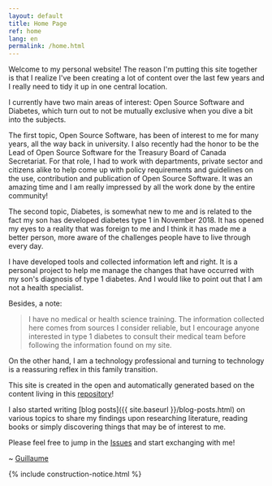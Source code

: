 ```yaml
---
layout: default
title: Home Page
ref: home
lang: en
permalink: /home.html
---
```


Welcome to my personal website!
The reason I'm putting this site together is that I realize I've been creating a lot of content over the last few years and I really need to tidy it up in one central location.

I currently have two main areas of interest: Open Source Software and Diabetes, which turn out to not be mutually exclusive when you dive a bit into the subjects.

The first topic, Open Source Software, has been of interest to me for many years, all the way back in university.
I also recently had the honor to be the Lead of Open Source Software for the Treasury Board of Canada Secretariat.
For that role, I had to work with departments, private sector and citizens alike to help come up with policy requirements and guidelines on the use, contribution and publication of Open Source Software.
It was an amazing time and I am really impressed by all the work done by the entire community!

The second topic, Diabetes, is somewhat new to me and is related to the fact my son has developed diabetes type 1 in November 2018.
It has opened my eyes to a reality that was foreign to me and I think it has made me a better person, more aware of the challenges people have to live through every day.

I have developed tools and collected information left and right.
It is a personal project to help me manage the changes that have occurred with my son's diagnosis of type 1 diabetes.
And I would like to point out that I am not a health specialist.

Besides, a note:

>I have no medical or health science training.
>The information collected here comes from sources I consider reliable, but I encourage anyone interested in type 1 diabetes to consult their medical team before following the information found on my site.

On the other hand, I am a technology professional and turning to technology is a reassuring reflex in this family transition.

This site is created in the open and automatically generated based on the content living in this [repository](https://github.com/gcharest/gcharest.github.io)!

I also started writing [blog posts]({{ site.baseurl }}/blog-posts.html) on various topics to share my findings upon researching literature, reading books or simply discovering things that may be of interest to me.

Please feel free to jump in the [Issues](https://github.com/gcharest/gcharest.github.io/issues) and start exchanging with me!

~ [Guillaume](https://twitter.com/GuillCharest)

{% include construction-notice.html %}
